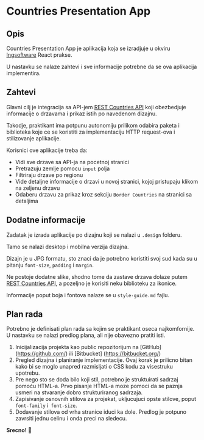 # Countries Presentation App

## Opis

Countries Presentation App je aplikacija koja se izradjuje u okviru [Ingsoftware](https://www.ingsoftware.com/) React prakse. 

U nastavku se nalaze zahtevi i sve informacije potrebne da se ova aplikacija implementira.

## Zahtevi

Glavni cilj je integracija sa API-jem [REST Countries API](https://restcountries.com) koji obezbedjuje informacije o drzavama i prikaz istih po navedenom dizajnu.

Takodje, praktikant ima potpunu autonomiju prilikom odabira paketa i biblioteka koje ce se koristiti za implementaciju HTTP request-ova i stilizovanje aplikacije.

Korisnici ove aplikacije treba da:

- Vidi sve drzave sa API-ja na pocetnoj stranici
- Pretrazuju zemlje pomocu `input` polja
- Filtriraju drzave po regionu
- Vide detaljne informacije o drzavi u novoj stranici, kojoj pristupaju klikom na zeljenu drzavu
- Odaberu drzavu za prikaz kroz sekciju `Border Countries` na stranici sa detaljima

## Dodatne informacije

Zadatak je izrada aplikacije po dizajnu koji se nalazi u `.design` folderu.

Tamo se nalazi desktop i mobilna verzija dizajna.

Dizajn je u JPG formatu, sto znaci da je potrebno koristiti svoj sud kada su u pitanju `font-size`, `padding` i `margin`. 

Ne postoje dodatne slike, shodno tome da zastave drzava dolaze putem [REST Countries API](https://restcountries.com), a pozeljno je korisiti neku biblioteku za ikonice.

Informacije poput boja i fontova nalaze se u `style-guide.md` fajlu.

## Plan rada

Potrebno je definisati plan rada sa kojim se praktikant oseca najkomfornije. U nastavku se nalazi predlog plana, ali nije obavezno pratiti isti.

1. Inicijalizacija projekta kao public repozitorijum na [GitHub] (https://github.com/) ili [Bitbucket] (https://bitbucket.org/)
2. Pregled dizajna i planiranje implementacije. Ovaj korak je prilicno bitan kako bi se moglo unapred razmisljati o CSS kodu za visestruku upotrebu.
3. Pre nego sto se doda bilo koji stil, potrebno je struktuirati sadrzaj pomoću HTML-a. Prvo pisanje HTML-a moze pomoci da se paznja usmeri na stvaranje dobro strukturiranog sadrzaja.
4. Zapisivanje osnovnih stilova za projekat, ukljucujuci opste stilove, poput `font-family` i` font-size`.
5. Dodavanje stilova od vrha stranice iduci ka dole. Predlog je potpuno zavrsiti jednu celinu i onda preci na sledecu.

**Srecno!** 🚀
